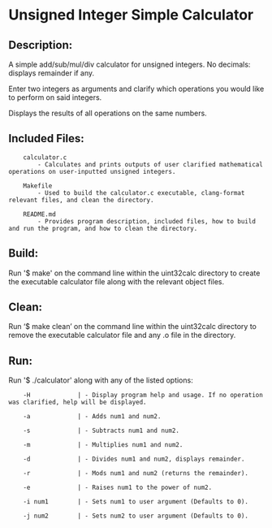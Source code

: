 # Unsigned Integer Simple Calculator

## Description:
A simple add/sub/mul/div calculator for unsigned integers. No decimals: displays remainder if any.

Enter two integers as arguments and clarify which operations you would like to perform on said integers.

Displays the results of all operations on the same numbers.

## Included Files:
        calculator.c
            - Calculates and prints outputs of user clarified mathematical operations on user-inputted unsigned integers. 

        Makefile
            - Used to build the calculator.c executable, clang-format relevant files, and clean the directory.

        README.md
            - Provides program description, included files, how to build and run the program, and how to clean the directory.

## Build:
Run '$ make' on the command line within the uint32calc directory to create the executable calculator file along with the relevant object files.

## Clean:
Run ‘$ make clean’ on the command line within the uint32calc directory to remove the executable calculator file and any .o file in the directory.

## Run:
Run '$ ./calculator' along with any of the listed options:

        -H             | - Display program help and usage. If no operation was clarified, help will be displayed.

        -a             | - Adds num1 and num2.

        -s             | - Subtracts num1 and num2.

        -m             | - Multiplies num1 and num2.

        -d             | - Divides num1 and num2, displays remainder.
        
        -r             | - Mods num1 and num2 (returns the remainder).

        -e             | - Raises num1 to the power of num2.        

        -i num1        | - Sets num1 to user argument (Defaults to 0).

        -j num2        | - Sets num2 to user argument (Defaults to 0).

